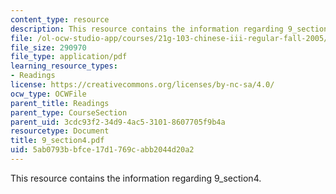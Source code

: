 ```yaml
---
content_type: resource
description: This resource contains the information regarding 9_section4.
file: /ol-ocw-studio-app/courses/21g-103-chinese-iii-regular-fall-2005/5ab0793bbfce17d1769cabb2044d20a2_MIT21G_103F05_9_4.pdf
file_size: 290970
file_type: application/pdf
learning_resource_types:
- Readings
license: https://creativecommons.org/licenses/by-nc-sa/4.0/
ocw_type: OCWFile
parent_title: Readings
parent_type: CourseSection
parent_uid: 3cdc93f2-34d9-4ac5-3101-8607705f9b4a
resourcetype: Document
title: 9_section4.pdf
uid: 5ab0793b-bfce-17d1-769c-abb2044d20a2
---
```

This resource contains the information regarding 9_section4.